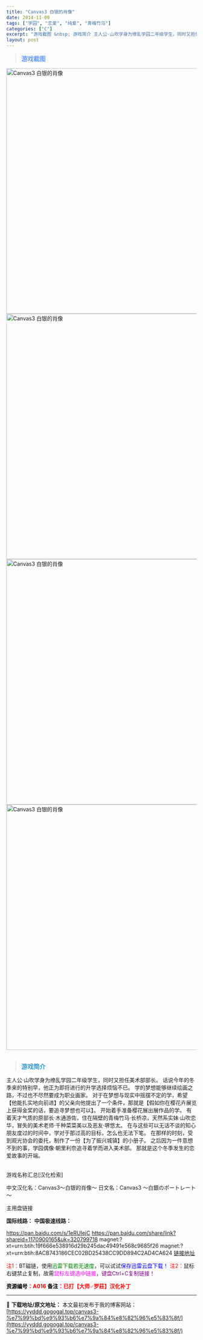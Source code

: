 ```yaml
---
title: "Canvas3 白银的肖像"
date: 2014-11-09
tags: ["学园", "恋爱", "纯爱", "青梅竹马"]
categories: ["C"]
excerpt: "游戏截图 &nbsp; 游戏简介 主人公·山吹学身为缭乱学园二年级学生，同时又担任美术部部长。 话说今年的冬季来的特别早，他正为即将进行的升学选择烦恼不已。 学的梦想能够继续绘画之路，不过也不尽然要成为职业画家。 对于在梦想与现实中摇摆不定的学，希望【他能扎实地向前进】的父亲向他提出了一个条件，那就&hellip;"
layout: post
---
```


<div>
<blockquote><b><span style="font-size: 12pt; color: #6699ff;">游戏截图</span></b></blockquote>
<div><img title="点击放大" src="https://yyddd.gogogal.top/wp-content/uploads/2025/04/20250429_6810e51348d50.webp" alt="Canvas3 白银的肖像" width="650" /></div>
<div><img title="点击放大" src="https://yyddd.gogogal.top/wp-content/uploads/2025/04/20250429_6810e5153a3a2.webp" alt="Canvas3 白银的肖像" width="650" /></div>
<div><img title="点击放大" src="https://yyddd.gogogal.top/wp-content/uploads/2025/04/20250429_6810e516d0cb8.webp" alt="Canvas3 白银的肖像" width="650" /></div>
<div><img title="点击放大" src="https://yyddd.gogogal.top/wp-content/uploads/2025/04/20250429_6810e519a7d9f.webp" alt="Canvas3 白银的肖像" width="650" /></div>
&nbsp;
<blockquote><b><span style="font-size: 12pt; color: #3399cc;">游戏简介</span></b></blockquote>
<div>主人公·山吹学身为缭乱学园二年级学生，同时又担任美术部部长。
话说今年的冬季来的特别早，他正为即将进行的升学选择烦恼不已。
学的梦想能够继续绘画之路，不过也不尽然要成为职业画家。
对于在梦想与现实中摇摆不定的学，希望【他能扎实地向前进】的父亲向他提出了一个条件，那就是【假如你在樱花卉展览上获得金奖的话，要追寻梦想也可以】。
开始着手准备樱花展出展作品的学。
有着天才气质的原部长·木通游佐，住在隔壁的青梅竹马·长桥凉，天然系实妹·山吹恋华，冒失的美术老师·千种菜菜美以及恶友·堺悠太。
在与这些可以无话不谈的知心朋友度过的时间中，学对于那过高的目标，怎么也无法下笔。
在那样的时刻，受到观光协会的委托，制作了一份【为了振兴城镇】的小册子。
之后因为一件意想不到的事，学园偶像·朝里利奈追寻着学而进入美术部。
那就是这个冬季发生的恋爱故事的开端。</div>
&nbsp;

游戏名称汇总[汉化检索]

中文汉化名：Canvas3～白银的肖像～
日文名：Canvas3 ～白銀のポートレート～

</div>
<div class="panel panel-primary">
<div class="panel-heading">主用盘链接</div>
<div class="panel-body">

<b>国际线路：</b>
<b>中国极速线路：</b>

<!--wechatfans start-->
https://pan.baidu.com/s/1eRUIejC
https://pan.baidu.com/share/link?shareid=1170900165&uk=320799718
magnet:?xt=urn:btih:19f666e538916d29b245dac49491e568c9685f26
magnet:?xt=urn:btih:8ACB743186CEC02BD25438CC9DD894C2AD4CA624
<a href="https://pan.xunlei.com/s/VOR9WFBYOyImH8ungBtwx4uVA1?pwd=ginr#">链接地址</a>

<!--wechatfans end-->
<span style="color: #ff0000;">注1：</span>BT磁链，使用<span style="color: #008000;">迅雷下载若无速度</span>，可以试试<span style="color: #0000ff;">保存迅雷云盘下载！</span>
<span style="color: #ff0000;">注2：</span>鼠标右键禁止复制，故需<span style="color: #ff00ff;">鼠标左键选中链接</span>，<span style="color: #800080;">键盘Ctrl+C复制链接！</span>

</div>
<div class="panel-footer"><span style="color: #ff0000;"><b><span style="color: #000000;">资源编号</span>：A016</b></span>
<span style="color: #ff0000;"><b><span style="color: #000000;">备注</span>：已打【大师♂罗莊】汉化补丁</b></span></div>
</div>

---
📖 **下载地址/原文地址：** 本文最初发布于我的博客网站：[https://yyddd.gogogal.top/canvas3-%e7%99%bd%e9%93%b6%e7%9a%84%e8%82%96%e5%83%8f/](https://yyddd.gogogal.top/canvas3-%e7%99%bd%e9%93%b6%e7%9a%84%e8%82%96%e5%83%8f/)
